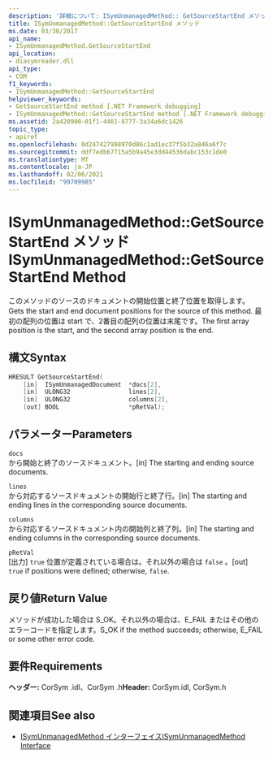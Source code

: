 ```yaml
---
description: '詳細について: ISymUnmanagedMethod:: GetSourceStartEnd メソッド'
title: ISymUnmanagedMethod::GetSourceStartEnd メソッド
ms.date: 03/30/2017
api_name:
- ISymUnmanagedMethod.GetSourceStartEnd
api_location:
- diasymreader.dll
api_type:
- COM
f1_keywords:
- ISymUnmanagedMethod::GetSourceStartEnd
helpviewer_keywords:
- GetSourceStartEnd method [.NET Framework debugging]
- ISymUnmanagedMethod::GetSourceStartEnd method [.NET Framework debugging]
ms.assetid: 2a420900-01f1-4461-8777-3a34a6dc1426
topic_type:
- apiref
ms.openlocfilehash: 0d247427998970d86c1ad1ec37f5b32a846a6f7c
ms.sourcegitcommit: ddf7edb67715a5b9a45e3dd44536dabc153c1de0
ms.translationtype: MT
ms.contentlocale: ja-JP
ms.lasthandoff: 02/06/2021
ms.locfileid: "99709985"
---
```

# <a name="isymunmanagedmethodgetsourcestartend-method"></a><span data-ttu-id="7ed13-103">ISymUnmanagedMethod::GetSourceStartEnd メソッド</span><span class="sxs-lookup"><span data-stu-id="7ed13-103">ISymUnmanagedMethod::GetSourceStartEnd Method</span></span>

<span data-ttu-id="7ed13-104">このメソッドのソースのドキュメントの開始位置と終了位置を取得します。</span><span class="sxs-lookup"><span data-stu-id="7ed13-104">Gets the start and end document positions for the source of this method.</span></span> <span data-ttu-id="7ed13-105">最初の配列の位置は start で、2番目の配列の位置は末尾です。</span><span class="sxs-lookup"><span data-stu-id="7ed13-105">The first array position is the start, and the second array position is the end.</span></span>  
  
## <a name="syntax"></a><span data-ttu-id="7ed13-106">構文</span><span class="sxs-lookup"><span data-stu-id="7ed13-106">Syntax</span></span>  
  
```cpp  
HRESULT GetSourceStartEnd(  
    [in]  ISymUnmanagedDocument  *docs[2],  
    [in]  ULONG32                lines[2],  
    [in]  ULONG32                columns[2],  
    [out] BOOL                   *pRetVal);  
```  
  
## <a name="parameters"></a><span data-ttu-id="7ed13-107">パラメーター</span><span class="sxs-lookup"><span data-stu-id="7ed13-107">Parameters</span></span>  

 `docs`  
 <span data-ttu-id="7ed13-108">から開始と終了のソースドキュメント。</span><span class="sxs-lookup"><span data-stu-id="7ed13-108">[in] The starting and ending source documents.</span></span>  
  
 `lines`  
 <span data-ttu-id="7ed13-109">から対応するソースドキュメントの開始行と終了行。</span><span class="sxs-lookup"><span data-stu-id="7ed13-109">[in] The starting and ending lines in the corresponding source documents.</span></span>  
  
 `columns`  
 <span data-ttu-id="7ed13-110">から対応するソースドキュメント内の開始列と終了列。</span><span class="sxs-lookup"><span data-stu-id="7ed13-110">[in] The starting and ending columns in the corresponding source documents.</span></span>  
  
 `pRetVal`  
 <span data-ttu-id="7ed13-111">[出力] `true` 位置が定義されている場合は。それ以外の場合は `false` 。</span><span class="sxs-lookup"><span data-stu-id="7ed13-111">[out] `true` if positions were defined; otherwise, `false`.</span></span>  
  
## <a name="return-value"></a><span data-ttu-id="7ed13-112">戻り値</span><span class="sxs-lookup"><span data-stu-id="7ed13-112">Return Value</span></span>  

 <span data-ttu-id="7ed13-113">メソッドが成功した場合は S_OK。それ以外の場合は、E_FAIL またはその他のエラーコードを指定します。</span><span class="sxs-lookup"><span data-stu-id="7ed13-113">S_OK if the method succeeds; otherwise, E_FAIL or some other error code.</span></span>  
  
## <a name="requirements"></a><span data-ttu-id="7ed13-114">要件</span><span class="sxs-lookup"><span data-stu-id="7ed13-114">Requirements</span></span>  

 <span data-ttu-id="7ed13-115">**ヘッダー:** CorSym .idl、CorSym .h</span><span class="sxs-lookup"><span data-stu-id="7ed13-115">**Header:** CorSym.idl, CorSym.h</span></span>  
  
## <a name="see-also"></a><span data-ttu-id="7ed13-116">関連項目</span><span class="sxs-lookup"><span data-stu-id="7ed13-116">See also</span></span>

- [<span data-ttu-id="7ed13-117">ISymUnmanagedMethod インターフェイス</span><span class="sxs-lookup"><span data-stu-id="7ed13-117">ISymUnmanagedMethod Interface</span></span>](isymunmanagedmethod-interface.md)
